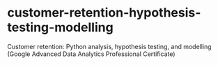 # customer-retention-hypothesis-testing-modelling
Customer retention: Python analysis, hypothesis testing, and modelling (Google Advanced Data Analytics Professional Certificate)
